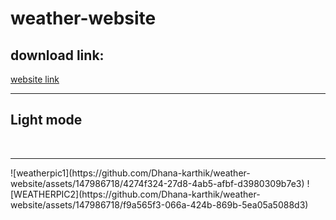 # weather-website

<h2> download link:</h2>
<a href="https://655f57b99cde310a91a65e31--tubular-pika-3e6c43.netlify.app/">website link</a>
<br><hr>
<h2>Light mode</h2>
<br><hr>
![weatherpic1](https://github.com/Dhana-karthik/weather-website/assets/147986718/4274f324-27d8-4ab5-afbf-d3980309b7e3)
![WEATHERPIC2](https://github.com/Dhana-karthik/weather-website/assets/147986718/f9a565f3-066a-424b-869b-5ea05a5088d3)
